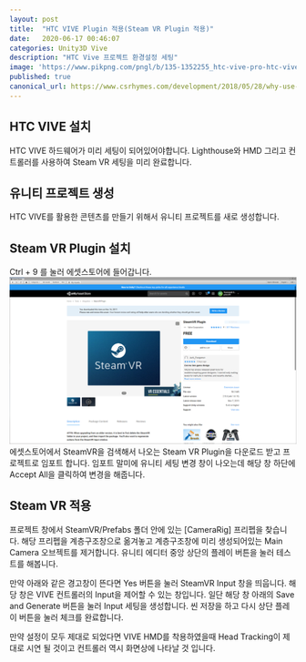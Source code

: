 ```yaml
---
layout: post
title:  "HTC VIVE Plugin 적용(Steam VR Plugin 적용)"
date:   2020-06-17 00:46:07
categories: Unity3D Vive
description: "HTC Vive 프로젝트 환경설정 세팅"
image: 'https://www.pikpng.com/pngl/b/135-1352255_htc-vive-pro-htc-vive-pro-full-kit.png'
published: true
canonical_url: https://www.csrhymes.com/development/2018/05/28/why-use-a-static-site-generator.html
---
```


## HTC VIVE 설치
HTC VIVE 하드웨어가 미리 세팅이 되어있어야합니다. Lighthouse와  HMD 그리고 컨트롤러를 사용하여 Steam VR 세팅을 미리 완료합니다.

## 유니티 프로젝트 생성
HTC VIVE를 활용한 콘텐츠를 만들기 위해서 유니티 프로젝트를 새로 생성합니다. 

## Steam VR Plugin 설치
Ctrl + 9 를 눌러 에셋스토어에 들어갑니다. 
![AssetStore](./img/06_HTCVIVE/01/01.PNG)
에셋스토어에서 SteamVR을 검색해서 나오는 Steam VR Plugin을 다운로드 받고 프로젝트로 임포트 합니다. 임포트 말미에 유니티 세팅 변경 창이 나오는데 해당 창 하단에 Accept All을 클릭하여 변경을 해줍니다. 

## Steam VR 적용
프로젝트 창에서 SteamVR/Prefabs 폴더 안에 있는 [CameraRig] 프리펩을 찾습니다. 해당 프리펩을 계층구조창으로 옮겨놓고 계층구조창에 미리 생성되어있는 Main Camera 오브젝트를 제거합니다. 유니티 에디터 중앙 상단의 플레이 버튼을 눌러 테스트를 해봅니다. 

만약 아래와 같은 경고창이 뜬다면 Yes 버튼을 눌러 SteamVR Input 창을 띄웁니다. 해당 창은 VIVE 컨트롤러의 Input을 제어할 수 있는 창입니다. 일단 해당 창 아래의 Save and Generate 버튼을 눌러 Input 세팅을 생성합니다. 씬 저장을 하고 다시 상단 플레이 버튼을 눌러 체크를 완료합니다. 

만약 설정이 모두 제대로 되었다면 VIVE HMD를 착용하였을때 Head Tracking이 제대로 시연 될 것이고 컨트롤러 역시 화면상에 나타날 것 입니다.

